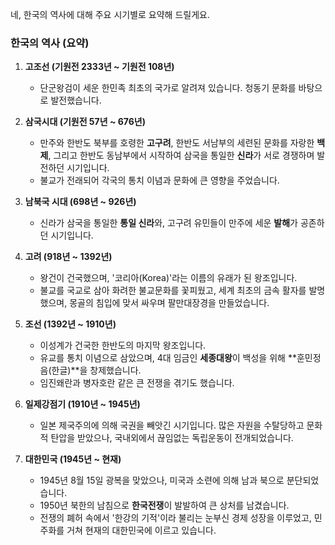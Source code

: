 네, 한국의 역사에 대해 주요 시기별로 요약해 드릴게요.

### **한국의 역사 (요약)**

1.  **고조선 (기원전 2333년 ~ 기원전 108년)**
    *   단군왕검이 세운 한민족 최초의 국가로 알려져 있습니다. 청동기 문화를 바탕으로 발전했습니다.

2.  **삼국시대 (기원전 57년 ~ 676년)**
    *   만주와 한반도 북부를 호령한 **고구려**, 한반도 서남부의 세련된 문화를 자랑한 **백제**, 그리고 한반도 동남부에서 시작하여 삼국을 통일한 **신라**가 서로 경쟁하며 발전하던 시기입니다.
    *   불교가 전래되어 각국의 통치 이념과 문화에 큰 영향을 주었습니다.

3.  **남북국 시대 (698년 ~ 926년)**
    *   신라가 삼국을 통일한 **통일 신라**와, 고구려 유민들이 만주에 세운 **발해**가 공존하던 시기입니다.

4.  **고려 (918년 ~ 1392년)**
    *   왕건이 건국했으며, '코리아(Korea)'라는 이름의 유래가 된 왕조입니다.
    *   불교를 국교로 삼아 화려한 불교문화를 꽃피웠고, 세계 최초의 금속 활자를 발명했으며, 몽골의 침입에 맞서 싸우며 팔만대장경을 만들었습니다.

5.  **조선 (1392년 ~ 1910년)**
    *   이성계가 건국한 한반도의 마지막 왕조입니다.
    *   유교를 통치 이념으로 삼았으며, 4대 임금인 **세종대왕**이 백성을 위해 **훈민정음(한글)**을 창제했습니다.
    *   임진왜란과 병자호란 같은 큰 전쟁을 겪기도 했습니다.

6.  **일제강점기 (1910년 ~ 1945년)**
    *   일본 제국주의에 의해 국권을 빼앗긴 시기입니다. 많은 자원을 수탈당하고 문화적 탄압을 받았으나, 국내외에서 끊임없는 독립운동이 전개되었습니다.

7.  **대한민국 (1945년 ~ 현재)**
    *   1945년 8월 15일 광복을 맞았으나, 미국과 소련에 의해 남과 북으로 분단되었습니다.
    *   1950년 북한의 남침으로 **한국전쟁**이 발발하여 큰 상처를 남겼습니다.
    *   전쟁의 폐허 속에서 '한강의 기적'이라 불리는 눈부신 경제 성장을 이루었고, 민주화를 거쳐 현재의 대한민국에 이르고 있습니다.